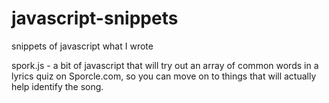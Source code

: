 # javascript-snippets
snippets of javascript what I wrote

spork.js - a bit of javascript that will try out an array of common words in a lyrics quiz on Sporcle.com, so you can move on to things that will actually help identify the song. 

